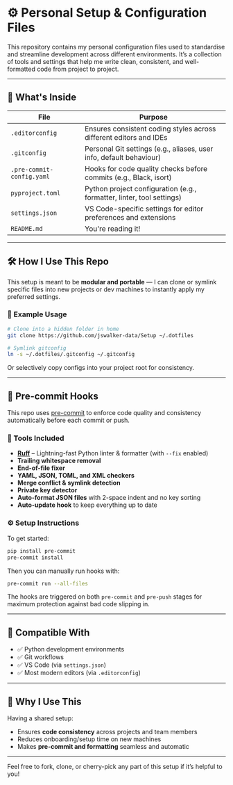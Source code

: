 # ⚙️ Personal Setup & Configuration Files

This repository contains my personal configuration files used to standardise and streamline development across different environments. It’s a collection of tools and settings that help me write clean, consistent, and well-formatted code from project to project.

---

## 📂 What's Inside

| File                          | Purpose                                                                |
|------------------------------|------------------------------------------------------------------------|
| `.editorconfig`              | Ensures consistent coding styles across different editors and IDEs     |
| `.gitconfig`                 | Personal Git settings (e.g., aliases, user info, default behaviour)     |
| `.pre-commit-config.yaml`    | Hooks for code quality checks before commits (e.g., Black, isort)       |
| `pyproject.toml`             | Python project configuration (e.g., formatter, linter, tool settings)   |
| `settings.json`              | VS Code-specific settings for editor preferences and extensions         |
| `README.md`                  | You're reading it!                                                     |

---

## 🛠️ How I Use This Repo

This setup is meant to be **modular and portable** — I can clone or symlink specific files into new projects or dev machines to instantly apply my preferred settings.

### 🔄 Example Usage

```bash
# Clone into a hidden folder in home
git clone https://github.com/jswalker-data/Setup ~/.dotfiles

# Symlink gitconfig
ln -s ~/.dotfiles/.gitconfig ~/.gitconfig
```

Or selectively copy configs into your project root for consistency.

---

## 🧹 Pre-commit Hooks

This repo uses [pre-commit](https://pre-commit.com/) to enforce code quality and consistency automatically before each commit or push.

### 🔧 Tools Included

- **[Ruff](https://github.com/astral-sh/ruff)** – Lightning-fast Python linter & formatter (with `--fix` enabled)
- **Trailing whitespace removal**
- **End-of-file fixer**
- **YAML, JSON, TOML, and XML checkers**
- **Merge conflict & symlink detection**
- **Private key detector**
- **Auto-format JSON files** with 2-space indent and no key sorting
- **Auto-update hook** to keep everything up to date

### ⚙️ Setup Instructions

To get started:

```bash
pip install pre-commit
pre-commit install
```

Then you can manually run hooks with:

```bash
pre-commit run --all-files
```

The hooks are triggered on both `pre-commit` and `pre-push` stages for maximum protection against bad code slipping in.

---

## 🧪 Compatible With

- ✅ Python development environments
- ✅ Git workflows
- ✅ VS Code (via `settings.json`)
- ✅ Most modern editors (via `.editorconfig`)

---

## 🌱 Why I Use This

Having a shared setup:
- Ensures **code consistency** across projects and team members
- Reduces onboarding/setup time on new machines
- Makes **pre-commit and formatting** seamless and automatic

---

Feel free to fork, clone, or cherry-pick any part of this setup if it’s helpful to you!



